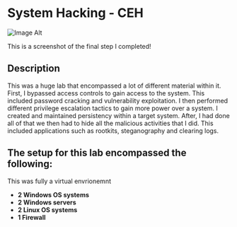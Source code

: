 <h1>System Hacking - CEH</h1>


![Image Alt](https://github.com/DannyRRios/System-Hacking/blob/230084cffb0df01c86b485b12ca1c90fd2215a6e/Lab6-3.png)

This is a screenshot of the final step I completed! 

<h2>Description</h2>
This was a huge lab that encompassed a lot of different material within it. First, I bypassed access controls to gain access to the system. This included password cracking and vulnerability exploitation. I then performed different privilege escalation tactics to gain more power over a system. I created and maintained persistency within a target system. After, I had done all of that we then had to hide all the malicious activities that I did. This included applications such as rootkits, steganography and clearing logs.
<br />

<h2>The setup for this lab encompassed the following:</h2>
This was fully a virtual envrionemnt

- <b>2 Windows OS systems</b>
- <b>2 Windows servers</b>
- <b>2 Linux OS systems</b>
- <b>1 Firewall</b>
